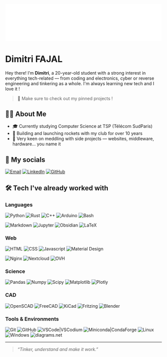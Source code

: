 ![Header](header.svg)

# **Dimitri FAJAL**

Hey there! I’m **Dimitri**, a 20-year-old student with a strong interest in everything tech-related — from coding and electronics, cyber or reverse engineering and tinkering as a whole. I'm always learning new tech and I love it !

> 📌 Make sure to check out my pinned projects !

## 🧑‍💻 About Me

- 🎓 Currently studying Computer Science at TSP (Télécom SudParis)
- 🚀 Building and launching rockets with my club for over 10 years
- 🔧 Very keen on meddling with side projects — websites, middleware, hardware… you name it

## 🔗 My socials

[![Email](https://img.shields.io/badge/dimitri.faj@orange.fr-FF7900?style=for-the-badge&logo=orange&logoColor=white)](mailto:dimitri.faj@orange.fr)
[![LinkedIn](https://img.shields.io/badge/LinkedIn-Dimitri%20FAJAL-0a66c2?style=for-the-badge&labelColor=0a66c2&logo=linkedin)](https://www.linkedin.com/in/dimitri-fajal/)
[![GitHub](https://img.shields.io/badge/AzTeK-181717?style=for-the-badge&logo=github)](https://github.com/AzTeK)

## 🛠️ Tech I've already worked with

### Languages
![Python](https://img.shields.io/badge/Python-3776AB?style=flat&logo=python&logoColor=white)
![Rust](https://img.shields.io/badge/Rust-000000?style=flat&logo=rust&logoColor=white)
![C++](https://img.shields.io/badge/C++-00599C?style=flat&logo=cplusplus&logoColor=white)
![Arduino](https://img.shields.io/badge/Arduino-00878F?style=flat&logo=Arduino&logoColor=white)
![Bash](https://img.shields.io/badge/Bash-4EAA25?style=flat&logo=gnu-bash&logoColor=white)

![Markdown](https://img.shields.io/badge/Markdown-000000?style=flat&logo=markdown&logoColor=white)
![Jupyter](https://img.shields.io/badge/Jupyter-F37626?style=flat&logo=jupyter&logoColor=white)
![Obsidian](https://img.shields.io/badge/Obsidian-7C3AED?style=flat&logo=obsidian&logoColor=white)
![LaTeX](https://img.shields.io/badge/LaTeX-008080?style=flat&logo=latex&logoColor=white)

### Web
![HTML](https://img.shields.io/badge/HTML-E34F26?style=flat&logo=HTML5&logoColor=white)
![CSS](https://img.shields.io/badge/CSS-663399?style=flat&logo=css&logoColor=white)
![Javascript](https://img.shields.io/badge/Javascript-F7DF1E?style=flat&logo=javascript&logoColor=grey)
![Material Design](https://img.shields.io/badge/Material%20Design-6750A4?style=flat&logo=materialdesign&logoColor=white)

![Nginx](https://img.shields.io/badge/Nginx-009639?style=flat&logo=nginx&logoColor=white)
![Nextcloud](https://img.shields.io/badge/Nextcloud-0082C9?style=flat&logo=nextcloud&logoColor=white)
![OVH](https://img.shields.io/badge/OVH%20DNS-123F6D?style=flat&logo=ovh&logoColor=white)

### Science
![Pandas](https://img.shields.io/badge/Pandas-150458?style=flat&logo=pandas&logoColor=white)
![Numpy](https://img.shields.io/badge/Numpy-013243?style=flat&logo=numpy&logoColor=white)
![Scipy](https://img.shields.io/badge/Scipy-8CAAE6?style=flat&logo=scipy&logoColor=white)
![Matplotlib](https://img.shields.io/badge/Matplotlib-00385e?style=flat)
![Plotly](https://img.shields.io/badge/Plotly-7A76FF?style=flat&logo=plotly&logoColor=white)

### CAD
![OpenSCAD](https://img.shields.io/badge/OpenSCAD-F9D72C?style=flat&logo=openscad&logoColor=grey)
![FreeCAD](https://img.shields.io/badge/FreeCAD-418FDE?style=flat&logo=freecad&logoColor=white)
![KiCad](https://img.shields.io/badge/KiCad-314CB0?style=flat&logo=kicad&logoColor=white)
![Fritzing](https://img.shields.io/badge/Fritzing-d63222?style=flat)
![Blender](https://img.shields.io/badge/Blender-E87D0D?style=flat&logo=blender&logoColor=white)

### Tools & Environments
![Git](https://img.shields.io/badge/Git-F05032?style=flat&logo=git&logoColor=white)
![GitHub](https://img.shields.io/badge/GitHub-181717?style=flat&logo=github&logoColor=white)
![VSCode|VSCodium](https://img.shields.io/badge/VSCode|VSCodium-2F80ED?style=flat&logo=vscodium&logoColor=white)
![Miniconda|CondaForge](https://img.shields.io/badge/Miniconda|CondaForge-44A833?style=flat&logo=anaconda&logoColor=white)
![Linux](https://img.shields.io/badge/Linux%20(Debian,%20Arch,%20...)-FCC624?style=flat&logo=linux&logoColor=black)
![Windows](https://img.shields.io/badge/Windows-0078d4?style=flat)
![diagrams.net](https://img.shields.io/badge/diagrams.net-F08705?style=flat&logo=diagramsdotnet&logoColor=white)

---

> _“Tinker, understand and make it work.”_
